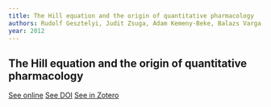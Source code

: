 ```yaml
---
title: The Hill equation and the origin of quantitative pharmacology
authors: Rudolf Gesztelyi, Judit Zsuga, Adam Kemeny-Beke, Balazs Varga, Bela Juhasz, Arpad Tosaki
year: 2012
---
```


## The Hill equation and the origin of quantitative pharmacology

[See online](https://doi.org/10.1007/s00407-012-0098-5)
[See DOI](10.1007/s00407-012-0098-5)
[See in Zotero](zotero://select/items/@gesztelyiHillEquationOrigin2012)